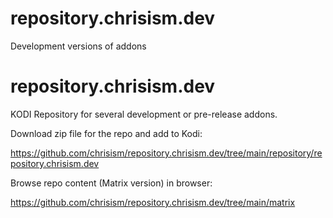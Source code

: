 # repository.chrisism.dev
Development versions of addons

# repository.chrisism.dev
KODI Repository for several development or pre-release addons.

Download zip file for the repo and add to Kodi:

https://github.com/chrisism/repository.chrisism.dev/tree/main/repository/repository.chrisism.dev

Browse repo content (Matrix version) in browser:

https://github.com/chrisism/repository.chrisism.dev/tree/main/matrix